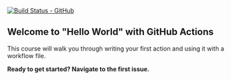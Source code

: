 [![Build Status - GitHub][badge_img]][badge_url]
## Welcome to "Hello World" with GitHub Actions

This course will walk you through writing your first action and using it with a workflow file.

**Ready to get started? Navigate to the first issue.**

[badge_img]: https://github.com/moonso/hello-github-actions/workflows/Build/badge.svg
[badge_url]: https://github.com/moonso/hello-github-actions/actions?query=workflow%3ABuild+branch%3Amaster